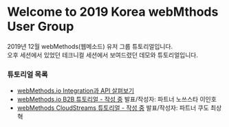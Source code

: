 # Welcome to 2019 Korea webMthods User Group  
2019년 12월 webMethods(웹메소드) 유저 그룹 튜토리얼입니다.  
오후 세션에서 있었던 테크니컬 세션에서 보여드렸던 데모와 튜토리얼입니다.  
  
  
### 튜토리얼 목록  
  
  * [webMethods.io Integration과 API 살펴보기](./wmio%2Bintegration%2Bapi/)  
  * [webMethods.io B2B 튜토리얼 - 작성 중](./wmio%2Bb2b/) 발표/작성자: 파트너 노쓰스타 이인호  
  * [webMethods CloudStreams 튜토리얼 - 작성 중](./webMethods%2BCloudStreams) 발표/작성자: 파트너 쿠도 최상혁  